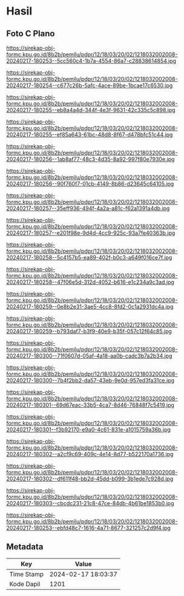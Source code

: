 # Hasil

## Foto C Plano

https://sirekap-obj-formc.kpu.go.id/8b2b/pemilu/pdpr/12/18/03/20/02/1218032002008-20240217-180253--5cc560c4-1b7a-4554-86a7-c28838614854.jpg

https://sirekap-obj-formc.kpu.go.id/8b2b/pemilu/pdpr/12/18/03/20/02/1218032002008-20240217-180254--c677c26b-5afc-4ace-89be-1bcae17c6530.jpg

https://sirekap-obj-formc.kpu.go.id/8b2b/pemilu/pdpr/12/18/03/20/02/1218032002008-20240217-180255--eb8a4a4d-344f-4e3f-9631-42c335c5c898.jpg

https://sirekap-obj-formc.kpu.go.id/8b2b/pemilu/pdpr/12/18/03/20/02/1218032002008-20240217-180255--ef85a643-61bc-48d8-8f67-d478bfc51c44.jpg

https://sirekap-obj-formc.kpu.go.id/8b2b/pemilu/pdpr/12/18/03/20/02/1218032002008-20240217-180256--1ab8af77-48c3-4d35-8a92-997f80e7930e.jpg

https://sirekap-obj-formc.kpu.go.id/8b2b/pemilu/pdpr/12/18/03/20/02/1218032002008-20240217-180256--90f760f7-01cb-4149-8b86-d23645c64105.jpg

https://sirekap-obj-formc.kpu.go.id/8b2b/pemilu/pdpr/12/18/03/20/02/1218032002008-20240217-180257--35eff936-494f-4a2a-a81c-f62a1391a4db.jpg

https://sirekap-obj-formc.kpu.go.id/8b2b/pemilu/pdpr/12/18/03/20/02/1218032002008-20240217-180257--e201f98e-9d4d-4cc9-925c-93a7fe40363b.jpg

https://sirekap-obj-formc.kpu.go.id/8b2b/pemilu/pdpr/12/18/03/20/02/1218032002008-20240217-180258--5c4157b5-ea89-402f-b0c3-a649f016ce7f.jpg

https://sirekap-obj-formc.kpu.go.id/8b2b/pemilu/pdpr/12/18/03/20/02/1218032002008-20240217-180258--47f06e5d-312d-4052-b616-e1c234a9c3ad.jpg

https://sirekap-obj-formc.kpu.go.id/8b2b/pemilu/pdpr/12/18/03/20/02/1218032002008-20240217-180259--0e8b2e31-3ae5-4cc8-8fd2-0c1a2931dc4a.jpg

https://sirekap-obj-formc.kpu.go.id/8b2b/pemilu/pdpr/12/18/03/20/02/1218032002008-20240217-180259--b793daf7-b3f9-40e9-b35f-057c12f64c85.jpg

https://sirekap-obj-formc.kpu.go.id/8b2b/pemilu/pdpr/12/18/03/20/02/1218032002008-20240217-180300--71f0607d-05af-4a18-aa0b-cadc3b7a2b34.jpg

https://sirekap-obj-formc.kpu.go.id/8b2b/pemilu/pdpr/12/18/03/20/02/1218032002008-20240217-180300--7b4f2bb2-da57-43eb-9e0d-957ed3fa31ce.jpg

https://sirekap-obj-formc.kpu.go.id/8b2b/pemilu/pdpr/12/18/03/20/02/1218032002008-20240217-180301--69d67eac-33b5-4ca7-8d46-76848f7c5419.jpg

https://sirekap-obj-formc.kpu.go.id/8b2b/pemilu/pdpr/12/18/03/20/02/1218032002008-20240217-180301--f3b92170-e9a0-4c61-831e-a1015759a36b.jpg

https://sirekap-obj-formc.kpu.go.id/8b2b/pemilu/pdpr/12/18/03/20/02/1218032002008-20240217-180302--a2cf9c69-409c-4e14-8d77-b522170a1736.jpg

https://sirekap-obj-formc.kpu.go.id/8b2b/pemilu/pdpr/12/18/03/20/02/1218032002008-20240217-180302--df611f48-bb2d-45dd-b099-3b1ede7c928d.jpg

https://sirekap-obj-formc.kpu.go.id/8b2b/pemilu/pdpr/12/18/03/20/02/1218032002008-20240217-180303--cbcdc231-21c8-47ce-84db-4b61be1853b0.jpg

https://sirekap-obj-formc.kpu.go.id/8b2b/pemilu/pdpr/12/18/03/20/02/1218032002008-20240217-180253--ebfd48c7-1616-4a71-8677-321257c2d9f4.jpg


## Metadata

| Key        | Value               |
| ---------- | ------------------- |
| Time Stamp | 2024-02-17 18:03:37 |
| Kode Dapil | 1201                |



